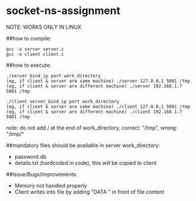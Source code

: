 # socket-ns-assignment

NOTE: WORKS ONLY IN LINUX

##how to compile:
```code
gcc -o server server.c
gcc -o client client.c
```

##how to execute:
```code
./server bind_ip port work_directory
(eg, if client & server are same machine) ./server 127.0.0.1 5001 /tmp
(eg, if client & server are different machine) ./server 192.168.1.7 5001 /tmp
```

```code
./client server_bind_ip port work_directory
(eg, if client & server are same machine) ./client 127.0.0.1 5001 /tmp
(eg, if client & server are different machine) ./client 192.168.1.7 5001 /tmp
```

note: do not add / at the end of work_directory, correct: "/tmp", wrong: "/tmp/"

##mandatory files should be available in server work_directory:
 - password.db
 - details.txt (hardcoded in code), this will be copied to client

##Issue/Bugs/Improvements:
 - Memory not handled properly
 - Client writes into file by adding "DATA <filesize>" in front of file content
